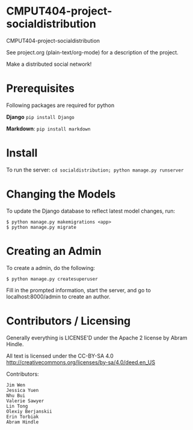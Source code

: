 CMPUT404-project-socialdistribution
===================================

CMPUT404-project-socialdistribution

See project.org (plain-text/org-mode) for a description of the project.

Make a distributed social network!

Prerequisites
=============
Following packages are required for python

<b>Django</b> `pip install Django`

<b>Markdown</b>:  `pip install markdown`

Install
=======
To run the server: `cd socialdistribution; python manage.py runserver`

Changing the Models
===================
To update the Django database to reflect latest model changes, run:

    $ python manage.py makemigrations <app>
    $ python manage.py migrate

Creating an Admin
===============
To create a admin, do the following:

    $ python manage.py createsuperuser

Fill in the prompted information, start the server, and go to localhost:8000/admin to create an author.


Contributors / Licensing
========================

Generally everything is LICENSE'D under the Apache 2 license by Abram Hindle.

All text is licensed under the CC-BY-SA 4.0 http://creativecommons.org/licenses/by-sa/4.0/deed.en_US

Contributors:

    Jim Wen
    Jessica Yuen
    Nhu Bui
    Valerie Sawyer
    Lin Tong
    Olexiy Berjanskii
    Erin Torbiak
    Abram Hindle
